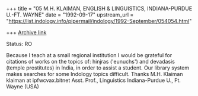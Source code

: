 +++
title = "05 M.H. KLAIMAN, ENGLISH & LINGUISTICS,              INDIANA-PURDUE U.-FT. WAYNE"
date = "1992-09-17"
upstream_url = "https://list.indology.info/pipermail/indology/1992-September/054054.html"

+++
[Archive link](https://list.indology.info/pipermail/indology/1992-September/054054.html)

Status: RO

Because I teach at a small regional institution I would be
grateful for citations of works on the topics of:  hinjras ('eunuchs')
and devadasis (temple prostitutes) in India, in order to assist a student.
 Our library system makes searches for some Indology topics difficult. Thanks
M.H. Klaiman
klaiman at ipfwcvax.bitnet
Asst. Prof., Linguistics
Indiana-Purdue U., Ft. Wayne (USA)




